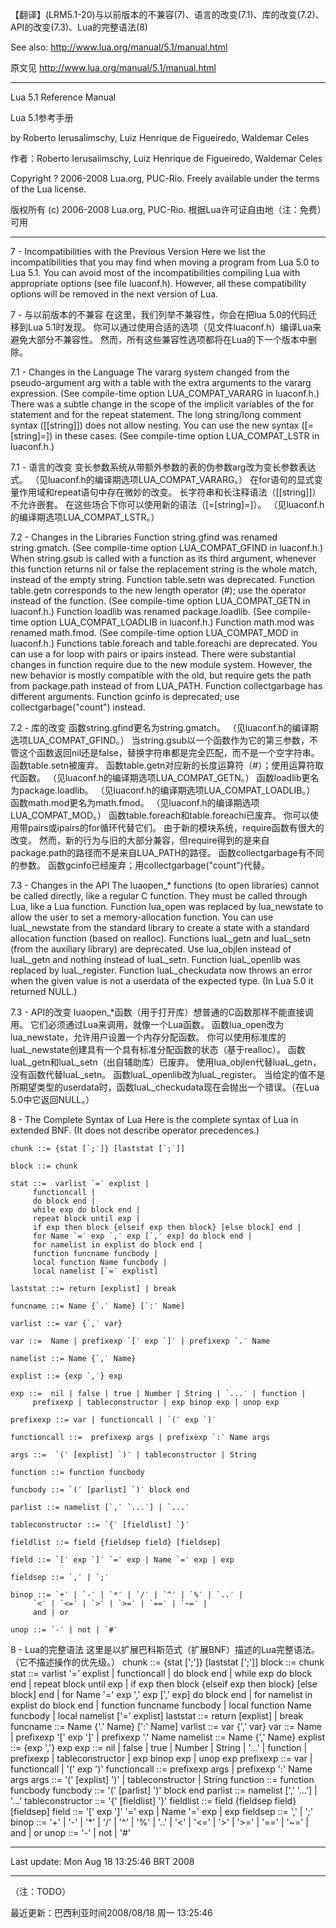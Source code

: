 ﻿【翻译】(LRM5.1-20)与以前版本的不兼容(7)、语言的改变(7.1)、库的改变(7.2)、API的改变(7.3)、Lua的完整语法(8)  

See also:
http://www.lua.org/manual/5.1/manual.html

原文见
http://www.lua.org/manual/5.1/manual.html

-----------------------------------------

Lua 5.1 Reference Manual 

Lua 5.1参考手册

by Roberto Ierusalimschy, Luiz Henrique de Figueiredo, Waldemar Celes 

作者：Roberto Ierusalimschy, Luiz Henrique de Figueiredo, Waldemar Celes

Copyright ? 2006-2008 Lua.org, PUC-Rio. Freely available under the terms of the Lua license. 

版权所有 (c) 2006-2008 Lua.org, PUC-Rio. 根据Lua许可证自由地（注：免费）可用

-----------------------------------------

7 - Incompatibilities with the Previous Version
Here we list the incompatibilities that you may find when moving a program from Lua 5.0 to Lua 5.1. You can avoid most of the incompatibilities compiling Lua with appropriate options (see file luaconf.h). However, all these compatibility options will be removed in the next version of Lua. 



7 - 与以前版本的不兼容 
在这里，我们列举不兼容性，你会在把lua 5.0的代码迁移到Lua 5.1时发现。
你可以通过使用合适的选项（见文件luaconf.h）编译Lua来避免大部分不兼容性。
然而，所有这些兼容性选项都将在Lua的下一个版本中删除。







7.1 - Changes in the Language
The vararg system changed from the pseudo-argument arg with a table with the extra arguments to the vararg expression. (See compile-time option LUA_COMPAT_VARARG in luaconf.h.) 
There was a subtle change in the scope of the implicit variables of the for statement and for the repeat statement. 
The long string/long comment syntax ([[string]]) does not allow nesting. You can use the new syntax ([=[string]=]) in these cases. (See compile-time option LUA_COMPAT_LSTR in luaconf.h.) 



7.1 - 语言的改变 
变长参数系统从带额外参数的表的伪参数arg改为变长参数表达式。
（见luaconf.h的编译期选项LUA_COMPAT_VARARG。）
在for语句的显式变量作用域和repeat语句中存在微妙的改变。
长字符串和长注释语法（[[string]]）不允许嵌套。
在这些场合下你可以使用新的语法（[=[string]=]）。
（见luaconf.h的编译期选项LUA_COMPAT_LSTR。）





7.2 - Changes in the Libraries
Function string.gfind was renamed string.gmatch. (See compile-time option LUA_COMPAT_GFIND in luaconf.h.) 
When string.gsub is called with a function as its third argument, whenever this function returns nil or false the replacement string is the whole match, instead of the empty string. 
Function table.setn was deprecated. Function table.getn corresponds to the new length operator (#); use the operator instead of the function. (See compile-time option LUA_COMPAT_GETN in luaconf.h.) 
Function loadlib was renamed package.loadlib. (See compile-time option LUA_COMPAT_LOADLIB in luaconf.h.) 
Function math.mod was renamed math.fmod. (See compile-time option LUA_COMPAT_MOD in luaconf.h.) 
Functions table.foreach and table.foreachi are deprecated. You can use a for loop with pairs or ipairs instead. 
There were substantial changes in function require due to the new module system. However, the new behavior is mostly compatible with the old, but require gets the path from package.path instead of from LUA_PATH. 
Function collectgarbage has different arguments. Function gcinfo is deprecated; use collectgarbage("count") instead. 



7.2 - 库的改变 
函数string.gfind更名为string.gmatch。
（见luaconf.h的编译期选项LUA_COMPAT_GFIND。） 
当string.gsub以一个函数作为它的第三参数，不管这个函数返回nil还是false，替换字符串都是完全匹配，而不是一个空字符串。
函数table.setn被废弃。
函数table.getn对应新的长度运算符（#）；使用运算符取代函数。
（见luaconf.h的编译期选项LUA_COMPAT_GETN。） 
函数loadlib更名为package.loadlib。
（见luaconf.h的编译期选项LUA_COMPAT_LOADLIB。） 
函数math.mod更名为math.fmod。
（见luaconf.h的编译期选项LUA_COMPAT_MOD。） 
函数table.foreach和table.foreachi已废弃。
你可以使用带pairs或ipairs的for循环代替它们。
由于新的模块系统，require函数有很大的改变。
然而，新的行为与旧的大部分兼容，但require得到的是来自package.path的路径而不是来自LUA_PATH的路径。 
函数collectgarbage有不同的参数。
函数gcinfo已经废弃；用collectgarbage("count")代替。 




7.3 - Changes in the API
The luaopen_* functions (to open libraries) cannot be called directly, like a regular C function. They must be called through Lua, like a Lua function. 
Function lua_open was replaced by lua_newstate to allow the user to set a memory-allocation function. You can use luaL_newstate from the standard library to create a state with a standard allocation function (based on realloc). 
Functions luaL_getn and luaL_setn (from the auxiliary library) are deprecated. Use lua_objlen instead of luaL_getn and nothing instead of luaL_setn. 
Function luaL_openlib was replaced by luaL_register. 
Function luaL_checkudata now throws an error when the given value is not a userdata of the expected type. (In Lua 5.0 it returned NULL.) 



7.3 - API的改变
luaopen_*函数（用于打开库）想普通的C函数那样不能直接调用。
它们必须通过Lua来调用，就像一个Lua函数。
函数lua_open改为lua_newstate，允许用户设置一个内存分配函数。
你可以使用标准库的luaL_newstate创建具有一个具有标准分配函数的状态（基于realloc）。 
函数luaL_getn和luaL_setn（出自辅助库）已废弃。
使用lua_objlen代替luaL_getn，没有函数代替luaL_setn。 
函数luaL_openlib改为luaL_register。
当给定的值不是所期望类型的userdata时，函数luaL_checkudata现在会抛出一个错误。（在Lua 5.0中它返回NULL。）














8 - The Complete Syntax of Lua
Here is the complete syntax of Lua in extended BNF. (It does not describe operator precedences.) 


	chunk ::= {stat [`;′]} [laststat [`;′]]

	block ::= chunk

	stat ::=  varlist `=′ explist | 
		 functioncall | 
		 do block end | 
		 while exp do block end | 
		 repeat block until exp | 
		 if exp then block {elseif exp then block} [else block] end | 
		 for Name `=′ exp `,′ exp [`,′ exp] do block end | 
		 for namelist in explist do block end | 
		 function funcname funcbody | 
		 local function Name funcbody | 
		 local namelist [`=′ explist] 

	laststat ::= return [explist] | break

	funcname ::= Name {`.′ Name} [`:′ Name]

	varlist ::= var {`,′ var}

	var ::=  Name | prefixexp `[′ exp `]′ | prefixexp `.′ Name 

	namelist ::= Name {`,′ Name}

	explist ::= {exp `,′} exp

	exp ::=  nil | false | true | Number | String | `...′ | function | 
		 prefixexp | tableconstructor | exp binop exp | unop exp 

	prefixexp ::= var | functioncall | `(′ exp `)′

	functioncall ::=  prefixexp args | prefixexp `:′ Name args 

	args ::=  `(′ [explist] `)′ | tableconstructor | String 

	function ::= function funcbody

	funcbody ::= `(′ [parlist] `)′ block end

	parlist ::= namelist [`,′ `...′] | `...′

	tableconstructor ::= `{′ [fieldlist] `}′

	fieldlist ::= field {fieldsep field} [fieldsep]

	field ::= `[′ exp `]′ `=′ exp | Name `=′ exp | exp

	fieldsep ::= `,′ | `;′

	binop ::= `+′ | `-′ | `*′ | `/′ | `^′ | `%′ | `..′ | 
		 `<′ | `<=′ | `>′ | `>=′ | `==′ | `~=′ | 
		 and | or

	unop ::= `-′ | not | `#′



8 - Lua的完整语法 
这里是以扩展巴科斯范式（扩展BNF）描述的Lua完整语法。
（它不描述操作的优先级。）
chunk ::= {stat [';']} [laststat [';']]
block ::= chunk
stat ::=  varlist '=' explist | 
	 functioncall | 
	 do block end | 
	 while exp do block end | 
	 repeat block until exp | 
	 if exp then block {elseif exp then block} [else block] end | 
	 for Name '=' exp ',' exp [',' exp] do block end | 
	 for namelist in explist do block end | 
	 function funcname funcbody | 
	 local function Name funcbody | 
	 local namelist ['=' explist] 
laststat ::= return [explist] | break
funcname ::= Name {'.' Name} [':' Name]
varlist ::= var {',' var}
var ::=  Name | prefixexp '[' exp ']' | prefixexp '.' Name 
namelist ::= Name {',' Name}
explist ::= {exp ','} exp
exp ::=  nil | false | true | Number | String | '...' | function | 
	 prefixexp | tableconstructor | exp binop exp | unop exp 
prefixexp ::= var | functioncall | '(' exp ')'
functioncall ::=  prefixexp args | prefixexp ':' Name args 
args ::=  '(' [explist] ')' | tableconstructor | String 
function ::= function funcbody
funcbody ::= '(' [parlist] ')' block end
parlist ::= namelist [',' '...'] | '...'
tableconstructor ::= '{' [fieldlist] '}'
fieldlist ::= field {fieldsep field} [fieldsep]
field ::= '[' exp ']' '=' exp | Name '=' exp | exp
fieldsep ::= ',' | ';'
binop ::= '+' | '-' | '*' | '/' | '^' | '%' | '..' | 
	 '<' | '<=' | '>' | '>=' | '==' | '~=' | 
	 and | or
unop ::= '-' | not | '#'




--------------------------------------------------------------------------------
Last update: Mon Aug 18 13:25:46 BRT 2008 

--------------------------------------------------------------------------------
（注：TODO）

最近更新：巴西利亚时间2008/08/18 周一 13:25:46  
